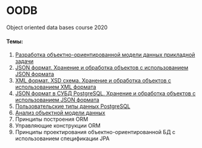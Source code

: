 # OODB
Object oriented data bases course 2020
#### Темы:
1. [Разработка объектно-ориентированной модели данных прикладной задачи](src/main/java/MoviePortal)
2. [JSON формат. Хранение и обработка объектов с использованием JSON формата](src/main/java/JSONLoader)
3. [XML формат. XSD схема. Хранение и обработка объектов с использованием XML формата](src/main/java/XMLLoader)
4. [JSON формат в СУБД PostgreSQL. Хранение и обработка объектов с использованием JSON формата](src/main/java/JSONonDB)
5. [Пользовательские типы данных PostgreSQL](src/main/java/PGCustomTypes)
6. [Анализ объектной модели данных](src/main/java/ObjModelAnalysis)
7. Принципы построения ORM
8. Управляющие конструкции ORM
9. Принципы проектирования объектно-ориентированной БД с использованием спецификации JPA
